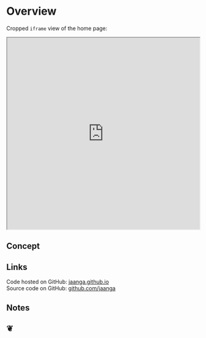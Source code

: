  Overview
========

Cropped `iframe` view of the home page:	
<iframe src="http://jaanga.github.io" width=100% height=500px></iframe>
	
## Concept


## Links

Code hosted on GitHub: <a href="http://jaanga.github.io/" target="_blank">jaanga.github.io</a>  
Source code on GitHub: <a href="https://github.com/jaanga/" target="_blank">github.com/jaanga</a>

## Notes

		

<h2>&#x2766;</h2>



